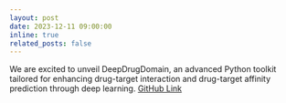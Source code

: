```yaml
---
layout: post
date: 2023-12-11 09:00:00
inline: true
related_posts: false
---
```


We are excited to unveil DeepDrugDomain, an advanced Python toolkit tailored for enhancing drug-target interaction and drug-target affinity prediction through deep learning. <a href="https://github.com/yazdanimehdi/DeepDrugDomain">GitHub Link</a>